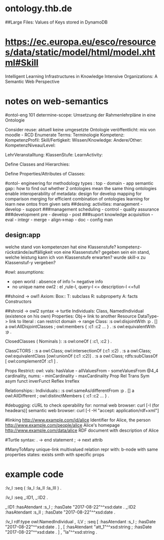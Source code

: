 # ontology.thb.de 
##Large Files: Values of Keys stored in DynamoDB
# https://ec.europa.eu/esco/resources/data/static/model/html/model.xhtml#Skill
Intelligent Learning Infrastructures in Knowledge Intensive Organizations: A Semantic Web Perspective
# notes on web-semantics

#ontol-eng 101
determine-scope: 
Umsetzung der Rahmenlehrpläne in eine Ontologie

Consider reuse: aktuell keine umgesetzte Ontologie veröffentlicht: 
mix von moodle - RCD
Enumerate Terms:  Terminologie
Kompetenz: 
KompetenzProfil: 
Skill/Fertigkeit: 
Wissen/Knowledge: 
Andere/Other: 
KompetenzNiveau/Level: 

LehrVeranstalltung:
KlassenStufe: 
LearnActivity: 

Define Classes and Hierarchies:


Define Properties/Attributes of Classes: 

#ontol- engineering for methodology 
types : top - domain - app
semantic gap:: how to find out whether 2 ontologies mean the same thing
ontologies enable interoperability of metadata: 
design for develop
mapping for comparison
merging for efficient combination of ontologies
learning for learn new ontos from given sets
##desing: 
activities: management - develop - support
###management
scheduling - control - quality assurance
###development
pre - develop - post
###suport
knowledge acquisition - eval - integr - merge - align->map - doc - config man

## design:app
welche stand von kompetenzen hat eine Klassenstufe?
kompetenz-rückstände/auffälligkeit von eine Klassenstufe?
gegeben sein ein stand, welche leistung kann ich von Klassenstufe erwarten?
wurde skill-x zu Klassenstuf-y vergeben? 


#owl: 
assumptions:
- open world : absence of info != negative info
- no unique name 
owl2 : el ,rule-l, query-l <= description-l <=full 

##shoind -> owl1
Axiom: 
Box:: T: subclass R: subproperty A: facts
Constructors

##shroid -> owl2
syntax -> turtle
Individuals: Class, NamedIndividual (existence on his own)
Properties: Obj-> link to another Resource DataType-> link to literal
          : can restrict domain -> range 
Class:
:s owl:disjointWith :p .
[] a owl:AllDisjointClasses ; owl:members { :c1 :c2 ... } .
:s owl:equivalentWith :p .

ClosedClasses ( Nominals ):
:s owl:oneOf ( :c1, :c2 ) .

ClassCTORS : 
:s a owl:Class; owl:intersectionOf (:c1 :c2) . 
:s a owl:Class; owl:equivalentClass [owl:unionOf (:c1 :c2)] .
:s a owl:Class; rdfs:subClassOf [ owl:complementOf :c1 ] .

Props Restrict: owl: 
vals: hasValue - allValuesFrom - someValuesFrom @4_4
cardinality, nums: - minCardinality - maxCardinality
Prop Rel
Trans Sym asym funct inverFunct Reflex Irreflex

Relationships::
Individuals:: 
:s owl:sameAs/differentFrom :p .
[] a owl:AllDifferent ; owl:distinctMembers { :c1 :c2 ... } .



#debugging: 
cURL to check operability for:
normal web browser: curl [-I (for headears)] <url>
semantic web browser: curl [-I -H "accept: application/rdf+xml"] <url>

#linking
http://www.example.com/id/alice
Identifier for Alice, the person
http://www.example.com/people/alice
Alice's homepage
http://www.example.com/data/alice
RDF document with description of Alice

#Turtle syntax: 
. -> end statement
; -> next attrib

#ManyToMany unique-link
multivalued relation repr with: b-node with same properties
states: exists smth with specific props

# example code
:lv_I :seq ( :la_I :la_II :la_III ) .

:lv_I :seq _:ID1, _:ID2 .

_:ID1 :hasAtendant :s_I ; :hasDate "2017-08-22"^^xsd:date .
_:ID2 :hasAtendant :s_II ; :hasDate "2017-08-22"^^xsd:date .

:lv_I rdf:type owl:NamedIndividual ,
               :LV ;
      :seq [ :hasAtendant :s_I ;
             :hasDate "2017-08-22"^^xsd:date .
           ] ,
           [ :hasAtendant "att_1"^^xsd:string ;
             :hasDate "2017-08-22"^^xsd:date .
           ] ,
           "la"^^xsd:string .
